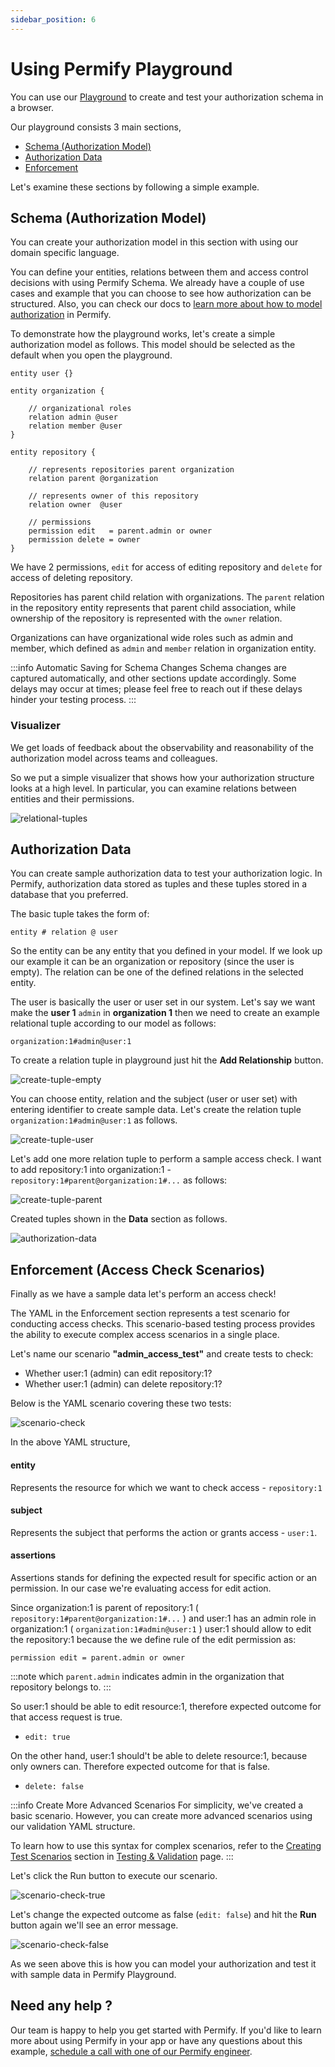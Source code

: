 ```yaml
---
sidebar_position: 6
---
```


# Using Permify Playground

You can use our [Playground] to create and test your authorization schema in a browser.

Our playground consists 3 main sections,

- [Schema (Authorization Model)](#schema-authorization-model)
- [Authorization Data](#authorization-data)
- [Enforcement](#enforcement-access-check-scenarios)

Let's examine these sections by following a simple example.

[Playground]: https://play.permify.co/

## Schema (Authorization Model)

You can create your authorization model in this section with using our domain specific language.

You can define your entities, relations between them and access control decisions with using Permify Schema. We already have a couple of use cases and example that you can choose to see how authorization can be structured. Also, you can check our docs to [learn more about how to model authorization](./getting-started/modeling.md) in Permify.

To demonstrate how the playground works, let's create a simple authorization model as follows. This model should be selected as the default when you open the playground.

```perm
entity user {}

entity organization {

    // organizational roles
    relation admin @user
    relation member @user
}

entity repository {

    // represents repositories parent organization
    relation parent @organization

    // represents owner of this repository
    relation owner  @user

    // permissions
    permission edit   = parent.admin or owner
    permission delete = owner
}
```

We have 2 permissions, `edit` for access of editing repository and `delete` for access of deleting repository.

Repositories has parent child relation with organizations. The `parent` relation in the repository entity represents that parent child association, while ownership of the repository is represented with the `owner` relation.

Organizations can have organizational wide roles such as admin and member, which defined as `admin` and `member` relation in organization entity.

:::info Automatic Saving for Schema Changes
Schema changes are captured automatically, and other sections update accordingly. Some delays may occur at times; please feel free to reach out if these delays hinder your testing process.
:::

### Visualizer

We get loads of feedback about the observability and reasonability of the authorization model across teams and colleagues.

So we put a simple visualizer that shows how your authorization structure looks at a high level. In particular, you can examine relations between entities and their permissions.

![relational-tuples](https://github.com/Permify/permify/assets/34595361/f8b77c18-dd46-461c-9408-392b642cc900)

## Authorization Data

You can create sample authorization data to test your authorization logic. In Permify, authorization data stored as tuples and these tuples stored in a database that you preferred.

The basic tuple takes the form of:

`‍entity # relation @ user`

So the entity can be any entity that you defined in your model. If we look up our example it can be an organization or repository (since the user is empty). The relation can be one of the defined relations in the selected entity.

The user is basically the user or user set in our system. Let's say we want make the **user 1** `admin` in **organization 1** then we need to create an example relational tuple according to our model as follows:

`‍organization:1#admin@user:1`

To create a relation tuple in playground just hit the **Add Relationship** button.

![create-tuple-empty](https://github.com/Permify/permify/assets/34595361/33b85fe7-25e2-400d-8055-94d305023d8c)

You can choose entity, relation and the subject (user or user set) with entering identifier to create sample data. Let's create the relation tuple `‍organization:1#admin@user:1` as follows.

![create-tuple-user](https://github.com/Permify/permify/assets/34595361/016d6f9e-955a-4c39-ab55-21a9fd6dffd9)

Let's add one more relation tuple to perform a sample access check. I want to add repository:1 into organization:1 - `‍repository:1#parent@organization:1#...` as follows:

![create-tuple-parent](https://github.com/Permify/permify/assets/34595361/42daf251-818a-4bd2-8790-1c8656cd497f)

Created tuples shown in the **Data** section as follows.

![authorization-data](https://github.com/Permify/permify/assets/34595361/ccc25da1-5212-425d-b604-6a31a8f9555f)

## Enforcement (Access Check Scenarios)

Finally as we have a sample data let's perform an access check!

The YAML in the Enforcement section represents a test scenario for conducting access checks. This scenario-based testing process provides the ability to execute complex access scenarios in a single place.

Let's name our scenario **"admin_access_test"** and create tests to check:

- Whether user:1 (admin) can edit repository:1? 
- Whether user:1 (admin) can delete repository:1?

Below is the YAML scenario covering these two tests:

![scenario-check](https://github.com/Permify/permify/assets/34595361/934add02-6b6a-45ed-9b5b-6a2539778fcf)

In the above YAML structure,

#### entity

Represents the resource for which we want to check access - `repository:1`

#### subject

Represents the subject that performs the action or grants access - `user:1`.

#### assertions

Assertions stands for defining the expected result for specific action or an permission. In our case we're evaluating access for edit action.

Since organization:1 is parent of repository:1 ( `‍repository:1#parent@organization:1#...` ) and user:1 has an admin role in organization:1 ( `‍organization:1#admin@user:1` ) user:1 should allow to edit the repository:1 because the we define rule of the edit permission as:

`‍permission edit = parent.admin or owner`

:::note
which `‍parent.admin`‍ indicates admin in the organization that repository belongs to. 
:::

So user:1 should be able to edit resource:1, therefore expected outcome for that access request is true.
- `edit: true`

On the other hand, user:1 should't be able to delete resource:1, because only owners can. Therefore expected outcome for that is false.
- `delete: false`

:::info Create More Advanced Scenarios
For simplicity, we've created a basic scenario. However, you can create more advanced scenarios using our validation YAML structure.

To learn how to use this syntax for complex scenarios, refer to the [Creating Test Scenarios](../getting-started/testing#creating-test-scenarios) section in [Testing & Validation](./getting-started/testing.md) page.
:::

Let's click the Run button to execute our scenario.

![scenario-check-true](https://github.com/Permify/permify/assets/34595361/a90c042f-e0f8-46a0-9800-383620226acd)

Let's change the expected outcome as false (`edit: false`) and hit the **Run** button again we'll see an error message.

![scenario-check-false](https://github.com/Permify/permify/assets/34595361/9f9768bf-c534-4b1d-9447-e55cab2dafca)

As we seen above this is how you can model your authorization and test it with sample data in Permify Playground.

## Need any help ?

Our team is happy to help you get started with Permify. If you'd like to learn more about using Permify in your app or have any questions about this example, [schedule a call with one of our Permify engineer](https://calendly.com/d/5hk-8db-vh2/call-with-an-expert).
